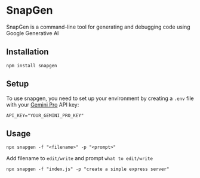 
# SnapGen

SnapGen is a command-line tool for generating and debugging code using Google Generative AI

## Installation

```
npm install snapgen
```

## Setup

To use snapgen, you need to set up your environment by creating a `.env` file with your [Gemini Pro](https://ai.google.dev/) API key:

```dotenv
API_KEY="YOUR_GEMINI_PRO_KEY"
```

## Usage

```
npx snapgen -f "<filename>" -p "<prompt>"
```
Add filename to `edit/write` and prompt `what to edit/write`
```
npx snapgen -f "index.js" -p "create a simple express server"
```
